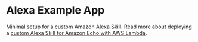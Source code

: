 # Alexa Example App

Minimal setup for a custom Amazon Alexa Skill. Read more about deploying a [custom Alexa Skill for Amazon Echo with AWS Lambda](https://sbstjn.com/custom-alexa-skill-for-amazon-echo-with-lambda.html).
